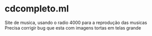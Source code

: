 # cdcompleto.ml
Site de musica, usando o radio 4000 para a reprodução das musicas
Precisa corrigir bug que esta com imagens tortas em telas grande
